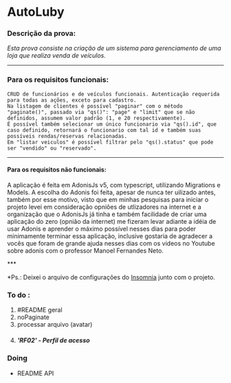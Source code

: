 # AutoLuby

### Descrição da prova:

*Esta prova consiste na criação de um sistema para gerenciamento de uma loja que realiza venda de veículos.*
***
### Para os requisitos funcionais:

    CRUD de funcionários e de veículos funcionais. Autenticação requerida para todas as ações, exceto para cadastro.
    Na listagem de clientes é possível "paginar" com o método "paginate()", passado via "qs()": "page" e "limit" que se não definidos, assumem valor padrão (1, e 20 respectivamente).
    É possível também selecionar um único funcionario via "qs().id", que caso definido, retornará o funcionario com tal id e também suas possíveis rendas/reservas relacionadas.
    Em "listar veiculos" é possível filtrar pelo "qs().status" que pode ser "vendido" ou "reservado".
***
#### Para os requisitos não funcionais:

<p>    A aplicação é feita em AdonisJs v5, com typescript, utilizando Migrations e Models.
    A escolha do Adonis foi feita, apesar de nunca ter uilizado antes, também por esse motivo, visto que em minhas pesquisas para iniciar o projeto levei em consideração opniões de utlizadores na internet e a organização que o AdonisJs já tinha e também facilidade de criar uma aplicação do zero (opnião da internet) me fizeram levar adiante a idéia de usar Adonis e aprender o máximo possível nesses dias para poder minimamente terminar essa aplicação, inclusive gostaria de agradecer a vocês que foram de grande ajuda nesses dias com os videos no Youtube sobre adonis com o professor Manoel Fernandes Neto.
</p>
***

*Ps.: Deixei o arquivo de configurações do [Insomnia](./Insomnia_2020-12-28.json) junto com o projeto.
### To do :
 1. #README geral
 2. noPaginate
 3. processar arquivo (avatar)
 4. ##### 'RF02' - Perfil de acesso

### Doing
- README API